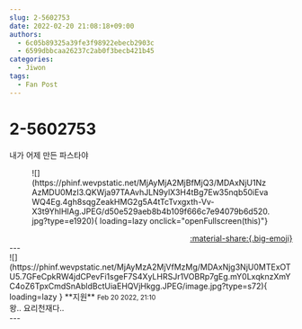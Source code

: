 ```yaml
---
slug: 2-5602753
date: 2022-02-20 21:08:18+09:00
authors:
  - 6c05b89325a39fe3f98922ebecb2903c
  - 6599dbbcaa26237c2ab0f3becb421b45
categories:
  - Jiwon
tags:
  - Fan Post
---
```


# 2-5602753

<div class="post-container" markdown="1">
<div class="content-container md-sidebar__scrollwrap" markdown="1">

내가 어제 만든 파스타야
<figure markdown="1">
![](https://phinf.wevpstatic.net/MjAyMjA2MjBfMjQ3/MDAxNjU1NzAzMDU0MzI3.QKWja97TAAvhJLN9ylX3H4tBg7Ew35nqb50iEvaWQ4Eg.4gh8sqgZeakHMG2g5A4tTcTvxgxth-Vv-X3t9YhlHIAg.JPEG/d50e529aeb8b4b109f666c7e94079b6d520.jpg?type=e1920){ loading=lazy onclick="openFullscreen(this)"}
</figure>


</div>
</div>

<div style="text-align: right;" markdown="1">
<a href="https://weverse.io/fromis9/fanpost/2-5602753" style="text-align: right;">:material-share:{.big-emoji}</a>
</div>
---

<div class="comments-container md-sidebar__scrollwrap" markdown="1">
<div class="comment" markdown="1">
<div class='id-container' markdown="1">
![](https://phinf.wevpstatic.net/MjAyMzA2MjVfMzMg/MDAxNjg3NjU0MTExOTU5.7GFeCpkRW4jdCPevFi1sgeF7S4XyLHRSJr1VOBRp7gEg.mY0LxqknzXmYC4oZ6TpxCmdSnAbldBctUiaEHQVjHkgg.JPEG/image.jpg?type=s72){ loading=lazy }
**<span class="artist">지원</span>** <small>Feb 20 2022, 21:10</small><br>
</div>
<div class='comment-body' markdown="1">
왕.. 요리천재다..
</div>
</div>
</div>
---
